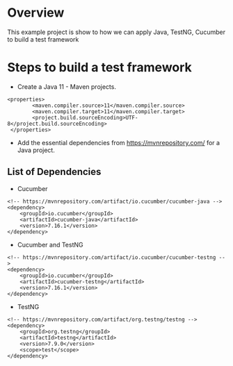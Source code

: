 # Overview
This example project is show to how we can apply Java, TestNG, Cucumber to build a test framework

# Steps to build a test framework
- Create a Java 11 - Maven projects.
```agsl
<properties>
        <maven.compiler.source>11</maven.compiler.source>
        <maven.compiler.target>11</maven.compiler.target>
        <project.build.sourceEncoding>UTF-8</project.build.sourceEncoding>
 </properties>
```
- Add the essential dependencies from https://mvnrepository.com/ for a Java project.
## List of Dependencies
- Cucumber
```angular2html
<!-- https://mvnrepository.com/artifact/io.cucumber/cucumber-java -->
<dependency>
    <groupId>io.cucumber</groupId>
    <artifactId>cucumber-java</artifactId>
    <version>7.16.1</version>
</dependency>
```
- Cucumber and TestNG
```angular2html
<!-- https://mvnrepository.com/artifact/io.cucumber/cucumber-testng -->
<dependency>
    <groupId>io.cucumber</groupId>
    <artifactId>cucumber-testng</artifactId>
    <version>7.16.1</version>
</dependency>

```
- TestNG
```angular2html
<!-- https://mvnrepository.com/artifact/org.testng/testng -->
<dependency>
    <groupId>org.testng</groupId>
    <artifactId>testng</artifactId>
    <version>7.9.0</version>
    <scope>test</scope>
</dependency>
```
